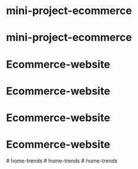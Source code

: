 # mini-project-ecommerce
# mini-project-ecommerce
# Ecommerce-website
# Ecommerce-website
# Ecommerce-website
# Ecommerce-website
#   h o m e - t r e n d s  
 #   h o m e - t r e n d s  
 #   h o m e - t r e n d s  
 